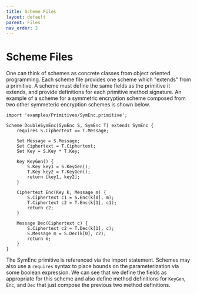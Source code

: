 ```yaml
---
title: Scheme Files
layout: default
parent: Files
nav_order: 2
---
```


# Scheme Files

One can think of schemes as concrete classes from object oriented programming.
Each scheme file provides one scheme which "extends" from a primitive.
A scheme must define the same fields as the primitive it extends, and provide definitions for each primitive method signature.
An example of a scheme for a symmetric encryption scheme composed from two other symmeteric encryption schemes is shown below.

```
import 'examples/Primitives/SymEnc.primitive';

Scheme DoubleSymEnc(SymEnc S, SymEnc T) extends SymEnc {
    requires S.Ciphertext == T.Message;

    Set Message = S.Message;
    Set Ciphertext = T.Ciphertext;
    Set Key = S.Key * T.Key;

    Key KeyGen() {
        S.Key key1 = S.KeyGen();
        T.Key key2 = T.KeyGen();
        return [key1, key2];
    }

    Ciphertext Enc(Key k, Message m) {
        S.Ciphertext c1 = S.Enc(k[0], m);
        T.Ciphertext c2 = T.Enc(k[1], c1);
        return c2;
    }

    Message Dec(Ciphertext c) {
    	S.Ciphertext c2 = T.Dec(k[1], c);
    	S.Message m = S.Dec(k[0], c2);
    	return m;
    }
}
```

The SymEnc primitive is referenced via the import statement.
Schemes may also use a `requires` syntax to place bounds on the parameterization via some boolean expression.
We can see that we define the fields as appropriate for this scheme and also define method definitions for `KeyGen`, `Enc`, and `Dec` that just compose the previous two method definitions.
